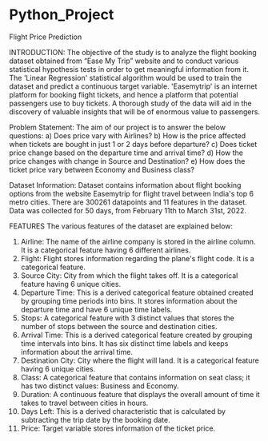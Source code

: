 # Python_Project

Flight Price Prediction

INTRODUCTION:
The objective of the study is to analyze the flight booking dataset obtained from “Ease My Trip” website and to conduct various statistical hypothesis tests in order to get meaningful information from it. The 'Linear Regression' statistical algorithm would be used to train the dataset and predict a continuous target variable. 'Easemytrip' is an internet platform for booking flight tickets, and hence a platform that potential passengers use to buy tickets. A thorough study of the data will aid in the discovery of valuable insights that will be of enormous value to passengers. 
 
Problem Statement:
The aim of our project is to answer the below questions:
a) Does price vary with Airlines?
b) How is the price affected when tickets are bought in just 1 or 2 days before departure?
c) Does ticket price change based on the departure time and arrival time?
d) How the price changes with change in Source and Destination?
e) How does the ticket price vary between Economy and Business class?

Dataset Information:
Dataset contains information about flight booking options from the website Easemytrip for flight travel between India's top 6 metro cities. There are 300261 datapoints and 11 features in the dataset. 
Data was collected for 50 days, from February 11th to March 31st, 2022.

FEATURES
The various features of the dataset are explained below:
1) Airline: The name of the airline company is stored in the airline column. It is a categorical feature having 6 different airlines. 
2) Flight: Flight stores information regarding the plane's flight code. It is a categorical feature. 
3) Source City: City from which the flight takes off. It is a categorical feature having 6 unique cities. 
4) Departure Time: This is a derived categorical feature obtained created by grouping time periods into bins. It stores information about the departure time and have 6 unique time labels. 
5) Stops: A categorical feature with 3 distinct values that stores the number of stops between the source and destination cities. 
6) Arrival Time: This is a derived categorical feature created by grouping time intervals into bins. It has six distinct time labels and keeps information about the arrival time. 
7) Destination City: City where the flight will land. It is a categorical feature having 6 unique cities. 
8) Class: A categorical feature that contains information on seat class; it has two distinct values: Business and Economy. 
9) Duration: A continuous feature that displays the overall amount of time it takes to travel between cities in hours. 
10) Days Left: This is a derived characteristic that is calculated by subtracting the trip date by the booking date. 
11) Price: Target variable stores information of the ticket price.
